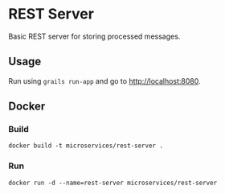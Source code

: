 # REST Server
Basic REST server for storing processed messages.

## Usage
Run using `grails run-app` and go to [http://localhost:8080](http://localhost:8080).

## Docker
### Build
`docker build -t microservices/rest-server .`

### Run
`docker run -d --name=rest-server microservices/rest-server`
